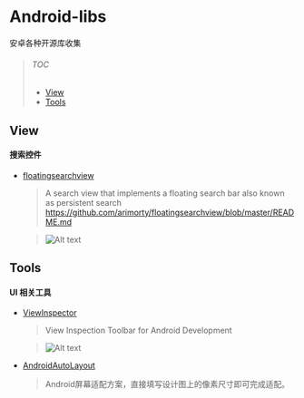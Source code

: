 # Android-libs
安卓各种开源库收集

> ###### TOC
> + [View](#view)
> + [Tools](#tools)

  
  
## View

#### 搜索控件

* [floatingsearchview][]

  > A search view that implements a floating search bar also known as persistent search https://github.com/arimorty/floatingsearchview/blob/master/README.md
  
  > ![Alt text](https://github.com/arimorty/floatingsearchview/raw/master/images/inaction.gif)

   [floatingsearchview]: https://github.com/arimorty/floatingsearchview

## Tools

#### UI 相关工具

* [ViewInspector][]

  > View Inspection Toolbar for Android Development 
  
  > ![Alt text](https://github.com/xfumihiro/ViewInspector/raw/master/images/sample.gif)

* [AndroidAutoLayout][]

  > Android屏幕适配方案，直接填写设计图上的像素尺寸即可完成适配。

  
   [ViewInspector]: https://github.com/xfumihiro/ViewInspector
   [AndroidAutoLayout]: https://github.com/hongyangAndroid/AndroidAutoLayout
